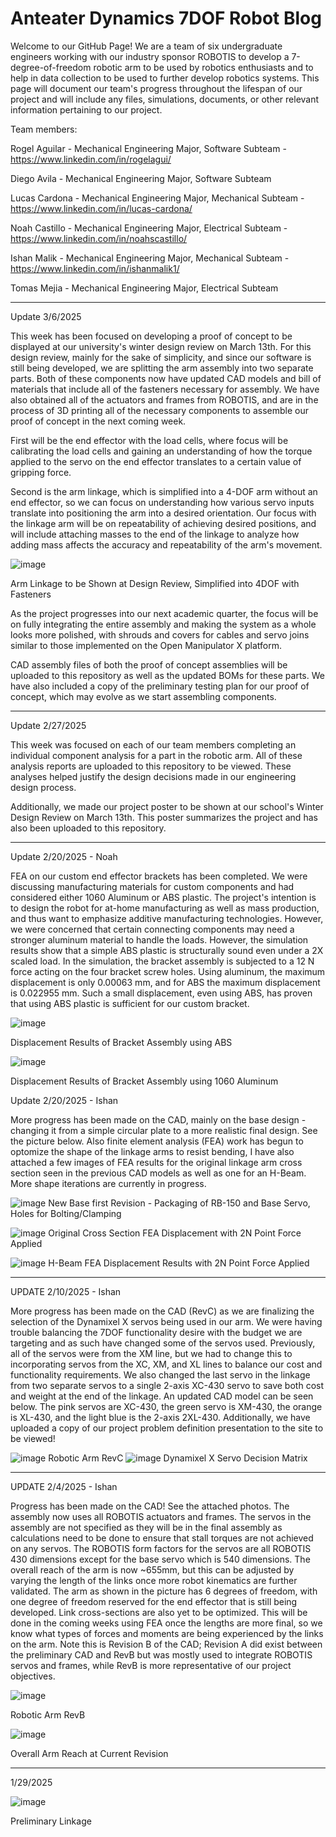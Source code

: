 # Anteater Dynamics 7DOF Robot Blog

Welcome to our GitHub Page! We are a team of six undergraduate engineers working with our industry sponsor ROBOTIS to develop a 
7-degree-of-freedom robotic arm to be used by robotics enthusiasts and to help in data collection to be used to 
further develop robotics systems. This page will document our team's progress throughout the lifespan of our project
and will include any files, simulations, documents, or other relevant information pertaining to our project.

Team members:

Rogel Aguilar - Mechanical Engineering Major, Software Subteam - https://www.linkedin.com/in/rogelagui/

Diego Avila - Mechanical Engineering Major, Software Subteam

Lucas Cardona - Mechanical Engineering Major, Mechanical Subteam - https://www.linkedin.com/in/lucas-cardona/

Noah Castillo - Mechanical Engineering Major, Electrical Subteam - https://www.linkedin.com/in/noahscastillo/

Ishan Malik - Mechanical Engineering Major, Mechanical Subteam - https://www.linkedin.com/in/ishanmalik1/

Tomas Mejia - Mechanical Engineering Major, Electrical Subteam 

----------------------------------------------------------------------------------------------------------------------------------
Update 3/6/2025

This week has been focused on developing a proof of concept to be displayed at our university's winter design review on March 13th. 
For this design review, mainly for the sake of simplicity, and since our software is still being developed, we are splitting the arm assembly
into two separate parts. Both of these components now have updated CAD models and bill of materials that include all of the fasteners
necessary for assembly. We have also obtained all of the actuators and frames from ROBOTIS, and are in the process of 3D printing
all of the necessary components to assemble our proof of concept in the next coming week.

First will be the end effector with the load cells, where focus will be calibrating the load cells and
gaining an understanding of how the torque applied to the servo on the end effector translates to a certain value of gripping force.

Second is the arm linkage, which is simplified into a 4-DOF arm without an end effector, so we can focus on understanding how 
various servo inputs translate into positioning the arm into a desired orientation. Our focus with the linkage arm will be on
repeatability of achieving desired positions, and will include attaching masses to the end of the linkage to analyze how
adding mass affects the accuracy and repeatability of the arm's movement. 

![image](https://github.com/user-attachments/assets/1224bcf8-1750-441b-bcb7-43ab0829c4ce)

Arm Linkage to be Shown at Design Review, Simplified into 4DOF with Fasteners

As the project progresses into our next academic quarter, the focus will be on fully integrating the entire assembly and making the
system as a whole looks more polished, with shrouds and covers for cables and servo joins similar to those implemented on the 
Open Manipulator X platform.

CAD assembly files of both the proof of concept assemblies will be uploaded to this repository as well as the updated BOMs for these parts.
We have also included a copy of the preliminary testing plan for our proof of concept, which may evolve as we start assembling components.

----------------------------------------------------------------------------------------------------------------------------------
Update 2/27/2025

This week was focused on each of our team members completing an individual component analysis for a part in the robotic arm.
All of these analysis reports are uploaded to this repository to be viewed. These analyses helped justify the design decisions
made in our engineering design process.

Additionally, we made our project poster to be shown at our school's Winter Design Review on March 13th. This poster
summarizes the project and has also been uploaded to this repository.

----------------------------------------------------------------------------------------------------------------------------------

Update 2/20/2025 - Noah

FEA on our custom end effector brackets has been completed. We were discussing manufacturing materials for custom components and had considered either 1060 Aluminum or ABS plastic. The project's intention is to design the robot for at-home manufacturing as well as mass production, and thus want to emphasize additive manufacturing technologies. However, we were concerned that certain connecting components may need a stronger aluminum material to handle the loads. However, the simulation results show that a simple ABS plastic is structurally sound even under a 2X scaled load. In the simulation, the bracket assembly is subjected to a 12 N force acting on the four bracket screw holes. Using aluminum, the maximum displacement is only 0.00063 mm, and for ABS the maximum displacement is 0.022955 mm. Such a small displacement, even using ABS, has proven that using ABS plastic is sufficient for our custom bracket.

![image](https://github.com/user-attachments/assets/60c3b263-fe6d-4e85-9054-56020f516c4a)

Displacement Results of Bracket Assembly using ABS

![image](https://github.com/user-attachments/assets/fdde9bb3-f93c-4a47-a646-2ab9a32d5dcc)

Displacement Results of Bracket Assembly using 1060 Aluminum



Update 2/20/2025 - Ishan

More progress has been made on the CAD, mainly on the base design - changing it from a simple circular plate to a more realistic
final design. See the picture below. Also finite element analysis (FEA) work has begun to optomize the shape of the linkage arms to
resist bending, I have also attached a few images of FEA results for the original linkage arm cross section seen in the previous
CAD models as well as one for an H-Beam. More shape iterations are currently in progress.

![image](https://github.com/user-attachments/assets/08d850e3-d082-4446-bb39-771a2fc63d10)
New Base first Revision - Packaging of RB-150 and Base Servo, Holes for Bolting/Clamping

![image](https://github.com/user-attachments/assets/1798d9d4-c846-47d8-9939-0e955c9f081e)
Original Cross Section FEA Displacement with 2N Point Force Applied

![image](https://github.com/user-attachments/assets/c0dae856-4a53-4b73-aecc-f96dd9aa1642)
H-Beam FEA Displacement Results with 2N Point Force Applied 

----------------------------------------------------------------------------------------------------------------------------------

UPDATE 2/10/2025 - Ishan

More progress has been made on the CAD (RevC) as we are finalizing the selection of the Dynamixel X servos being used in our arm. 
We were having trouble balancing the 7DOF functionality desire with the budget we are targeting and as such have changed some of the
servos used. Previously, all of the servos were from the XM line, but we had to change this to incorporating servos from the 
XC, XM, and XL lines to balance our cost and functionality requirements. We also changed the last servo in the linkage from two
separate servos to a single 2-axis XC-430 servo to save both cost and weight at the end of the linkage. An updated CAD model can
be seen below. The pink servos are XC-430, the green servo is XM-430, the orange is XL-430, and the light blue is the 2-axis 2XL-430.
Additionally, we have uploaded a copy of our project problem definition presentation to the site to be viewed!

![image](https://github.com/user-attachments/assets/4f914cf7-e202-4953-8d55-91a6a3bd2d4a)
Robotic Arm RevC
![image](https://github.com/user-attachments/assets/797dac44-ca3c-487c-af4b-aa5b8782c256)
Dynamixel X Servo Decision Matrix



----------------------------------------------------------------------------------------------------------------------------------
UPDATE 2/4/2025 - Ishan

Progress has been made on the CAD! See the attached photos. The assembly now uses all ROBOTIS actuators and frames.
The servos in the assembly are not specified as they will be in the final assembly as calculations need to be done to ensure
that stall torques are not achieved on any servos. The ROBOTIS form factors for the servos are all ROBOTIS 430 dimensions except for the base 
servo which is 540 dimensions. The overall reach of the arm is now ~655mm, but this can be adjusted by varying the length of the links 
once more robot kinematics are further validated. The arm as shown in the picture has 6 degrees of freedom, with one degree of
freedom reserved for the end effector that is still being developed. Link cross-sections are also yet to be optimized. This
will be done in the coming weeks using FEA once the lengths are more final, so we know what types of forces and moments are 
being experienced by the links on the arm. Note this is Revision B of the CAD; Revision A did exist between the preliminary CAD
and RevB but was mostly used to integrate ROBOTIS servos and frames, while RevB is more representative of our project objectives.

![image](https://github.com/user-attachments/assets/3b2c168e-9bb8-4743-acd5-a539ca30f30f)

Robotic Arm RevB

![image](https://github.com/user-attachments/assets/de68abb7-bbc5-42ca-8475-54eb8ce5b5d1)

Overall Arm Reach at Current Revision

----------------------------------------------------------------------------------------------------------------------------------

1/29/2025

![image](https://github.com/user-attachments/assets/662b1808-5397-41b4-819f-1123b2ad2507)

Preliminary Linkage






